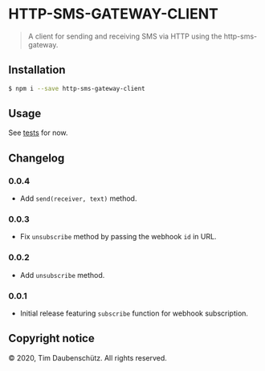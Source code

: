 # HTTP-SMS-GATEWAY-CLIENT

> A client for sending and receiving SMS via HTTP using the http-sms-gateway.

## Installation

```bash
$ npm i --save http-sms-gateway-client
```

## Usage

See [tests](./test) for now.

## Changelog

### 0.0.4

- Add `send(receiver, text)` method.

### 0.0.3

- Fix `unsubscribe` method by passing the webhook `id` in URL.

### 0.0.2

- Add `unsubscribe` method.

### 0.0.1

- Initial release featuring `subscribe` function for webhook subscription.

## Copyright notice

© 2020, Tim Daubenschütz. All rights reserved.

